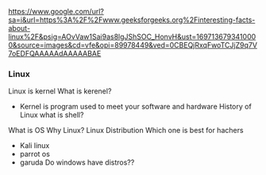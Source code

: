 https://www.google.com/url?sa=i&url=https%3A%2F%2Fwww.geeksforgeeks.org%2Finteresting-facts-about-linux%2F&psig=AOvVaw1Sai9as8lgJShSOC_HonvH&ust=1697136793410000&source=images&cd=vfe&opi=89978449&ved=0CBEQjRxqFwoTCJjZ9q7V7oEDFQAAAAAdAAAAABAE
### Linux
Linux is kernel
What is kerenel?
- Kernel is program used to meet your software and hardware
History of Linux
what is shell?

What is OS
Why Linux?
Linux Distribution
Which one is best for hachers
- Kali linux
- parrot os
- garuda
Do windows have distros??
